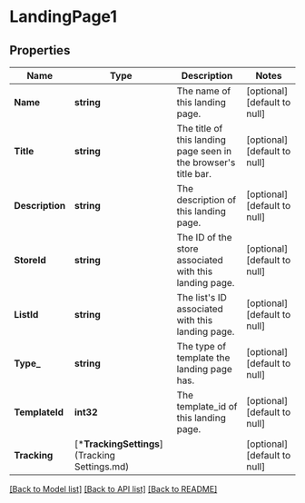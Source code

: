 # LandingPage1

## Properties
Name | Type | Description | Notes
------------ | ------------- | ------------- | -------------
**Name** | **string** | The name of this landing page. | [optional] [default to null]
**Title** | **string** | The title of this landing page seen in the browser&#39;s title bar. | [optional] [default to null]
**Description** | **string** | The description of this landing page. | [optional] [default to null]
**StoreId** | **string** | The ID of the store associated with this landing page. | [optional] [default to null]
**ListId** | **string** | The list&#39;s ID associated with this landing page. | [optional] [default to null]
**Type_** | **string** | The type of template the landing page has. | [optional] [default to null]
**TemplateId** | **int32** | The template_id of this landing page. | [optional] [default to null]
**Tracking** | [***TrackingSettings**](Tracking Settings.md) |  | [optional] [default to null]

[[Back to Model list]](../README.md#documentation-for-models) [[Back to API list]](../README.md#documentation-for-api-endpoints) [[Back to README]](../README.md)


